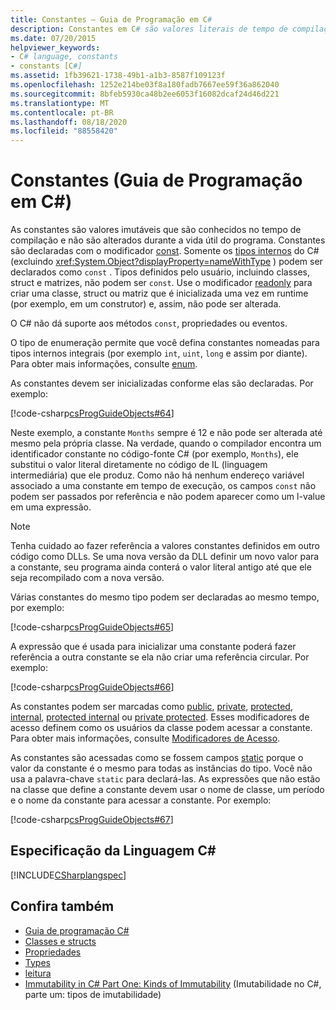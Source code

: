 ```yaml
---
title: Constantes – Guia de Programação em C#
description: Constantes em C# são valores literais de tempo de compilação, que não são alterados depois que o programa é compilado. Somente tipos internos C# podem ser constantes.
ms.date: 07/20/2015
helpviewer_keywords:
- C# language, constants
- constants [C#]
ms.assetid: 1fb39621-1738-49b1-a1b3-8587f109123f
ms.openlocfilehash: 1252e214be03f8a180fadb7667ee59f36a862040
ms.sourcegitcommit: 8bfeb5930ca48b2ee6053f16082dcaf24d46d221
ms.translationtype: MT
ms.contentlocale: pt-BR
ms.lasthandoff: 08/18/2020
ms.locfileid: "88558420"
---
```

# <a name="constants-c-programming-guide"></a>Constantes (Guia de Programação em C#)
As constantes são valores imutáveis que são conhecidos no tempo de compilação e não são alterados durante a vida útil do programa. Constantes são declaradas com o modificador [const](../../language-reference/keywords/const.md). Somente os [tipos internos](../../language-reference/builtin-types/built-in-types.md) do C# (excluindo <xref:System.Object?displayProperty=nameWithType> ) podem ser declarados como `const` . Tipos definidos pelo usuário, incluindo classes, struct e matrizes, não podem ser `const`. Use o modificador [readonly](../../language-reference/keywords/readonly.md) para criar uma classe, struct ou matriz que é inicializada uma vez em runtime (por exemplo, em um construtor) e, assim, não pode ser alterada.  
  
 O C# não dá suporte aos métodos `const`, propriedades ou eventos.  
  
 O tipo de enumeração permite que você defina constantes nomeadas para tipos internos integrais (por exemplo `int`, `uint`, `long` e assim por diante). Para obter mais informações, consulte [enum](../../language-reference/builtin-types/enum.md).  
  
 As constantes devem ser inicializadas conforme elas são declaradas. Por exemplo:  
  
 [!code-csharp[csProgGuideObjects#64](~/samples/snippets/csharp/VS_Snippets_VBCSharp/csProgGuideObjects/CS/Objects.cs#64)]  
  
 Neste exemplo, a constante `Months` sempre é 12 e não pode ser alterada até mesmo pela própria classe. Na verdade, quando o compilador encontra um identificador constante no código-fonte C# (por exemplo, `Months`), ele substitui o valor literal diretamente no código de IL (linguagem intermediária) que ele produz. Como não há nenhum endereço variável associado a uma constante em tempo de execução, os campos `const` não podem ser passados por referência e não podem aparecer como um l-value em uma expressão.  
  
> [!NOTE]
> Tenha cuidado ao fazer referência a valores constantes definidos em outro código como DLLs. Se uma nova versão da DLL definir um novo valor para a constante, seu programa ainda conterá o valor literal antigo até que ele seja recompilado com a nova versão.  
  
 Várias constantes do mesmo tipo podem ser declaradas ao mesmo tempo, por exemplo:  
  
 [!code-csharp[csProgGuideObjects#65](~/samples/snippets/csharp/VS_Snippets_VBCSharp/csProgGuideObjects/CS/Objects.cs#65)]  
  
 A expressão que é usada para inicializar uma constante poderá fazer referência a outra constante se ela não criar uma referência circular. Por exemplo:  
  
 [!code-csharp[csProgGuideObjects#66](~/samples/snippets/csharp/VS_Snippets_VBCSharp/csProgGuideObjects/CS/Objects.cs#66)]  
  
 As constantes podem ser marcadas como [public](../../language-reference/keywords/public.md), [private](../../language-reference/keywords/private.md), [protected](../../language-reference/keywords/protected.md), [internal](../../language-reference/keywords/internal.md), [protected internal](../../language-reference/keywords/protected-internal.md) ou [private protected](../../language-reference/keywords/private-protected.md). Esses modificadores de acesso definem como os usuários da classe podem acessar a constante. Para obter mais informações, consulte [Modificadores de Acesso](./access-modifiers.md).  
  
 As constantes são acessadas como se fossem campos [static](../../language-reference/keywords/static.md) porque o valor da constante é o mesmo para todas as instâncias do tipo. Você não usa a palavra-chave `static` para declará-las. As expressões que não estão na classe que define a constante devem usar o nome de classe, um período e o nome da constante para acessar a constante. Por exemplo:  
  
 [!code-csharp[csProgGuideObjects#67](~/samples/snippets/csharp/VS_Snippets_VBCSharp/csProgGuideObjects/CS/Objects.cs#67)]  
  
## <a name="c-language-specification"></a>Especificação da Linguagem C#  
 [!INCLUDE[CSharplangspec](~/includes/csharplangspec-md.md)]  
  
## <a name="see-also"></a>Confira também

- [Guia de programação C#](../index.md)
- [Classes e structs](./index.md)
- [Propriedades](./properties.md)
- [Types](../types/index.md)
- [leitura](../../language-reference/keywords/readonly.md)
- [Immutability in C# Part One: Kinds of Immutability](https://docs.microsoft.com/archive/blogs/ericlippert/immutability-in-c-part-one-kinds-of-immutability) (Imutabilidade no C#, parte um: tipos de imutabilidade)
